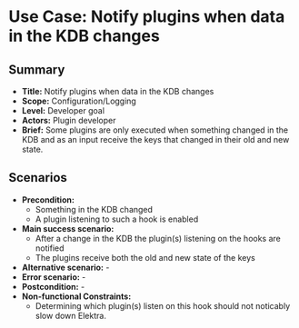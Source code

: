 # Use Case: Notify plugins when data in the KDB changes

## Summary

- **Title:** Notify plugins when data in the KDB changes
- **Scope:** Configuration/Logging
- **Level:** Developer goal
- **Actors:** Plugin developer
- **Brief:** Some plugins are only executed when something changed in the KDB and as an input receive the keys that changed in their old and new state.

## Scenarios

- **Precondition:**
  - Something in the KDB changed
  - A plugin listening to such a hook is enabled
- **Main success scenario:**
  - After a change in the KDB the plugin(s) listening on the hooks are notified
  - The plugins receive both the old and new state of the keys
- **Alternative scenario:** -
- **Error scenario:** -
- **Postcondition:** -
- **Non-functional Constraints:**
  - Determining which plugin(s) listen on this hook should not noticably slow down Elektra.
